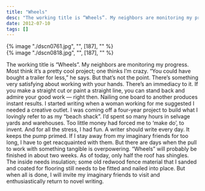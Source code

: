 ```yaml
---
title: "Wheels"
desc: "The working title is “Wheels”. My neighbors are monitoring my progress.  Most think it’s a pretty cool project; one thinks I’m crazy."
date: 2012-07-10
tags: []
---
```

<div class="float-left pr-10">
  {% image "./dscn0761.jpg", "", [187], "" %}
</div>

<div class="float-left pr-10">
  {% image "./dscn0818.jpg", "", [187], "" %}
</div>

The working title is “Wheels”. My neighbors are monitoring my progress.  Most think it’s a pretty cool project; one thinks I’m crazy.  “You could have bought a trailer for less,” he says. But that’s not the point. There’s something very satisfying about working with your hands. There’s an immediacy to it.  If you make a straight cut or paint a straight line, you can stand back and admire your good work — right then.  Nailing one board to another produces instant results. I started writing when a woman working for me suggested I needed a creative outlet.  I was coming off a four-year project to build what I lovingly refer to as my “beach shack”.      I’d spent so many hours in selvage yards and warehouses.  Too little money had forced me to ‘make do’, to invent.  And for all the stress, I had fun. A writer should write every day.  It keeps the pump primed.  If I stay away from my imaginary friends for too long, I have to get reacquainted with them.  But there are days when the pull to work with something tangible is overpowering. “Wheels” will probably be finished in about two weeks.  As of today, only half the roof has shingles.  The inside needs insulation; some old redwood fence material that I sanded and coated for flooring still needs to be fitted and nailed into place.  But when all is done, I will invite my imaginary friends to visit and enthusiastically return to novel writing.
